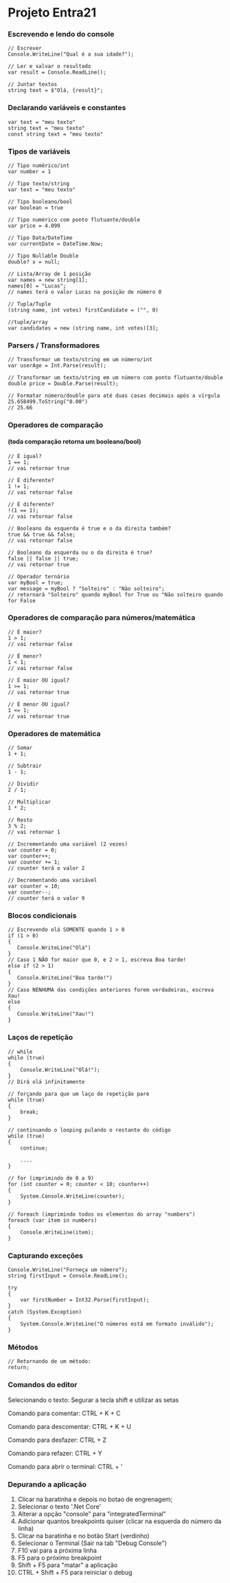 # Projeto Entra21

### Escrevendo e lendo do console
    // Escrever
    Console.WriteLine("Qual é a sua idade?");
    
    // Ler e salvar o resultado
    var result = Console.ReadLine();

    // Juntar textos
    string text = $"Olá, {result}";

### Declarando variáveis e constantes
    var text = "meu texto"
    string text = "meu texto"
    const string text = "meu texto"

### Tipos de variáveis
    // Tipo numérico/int
    var number = 1

    // Tipo texto/string
    var text = "meu texto"
    
    // Tipo booleano/bool
    var boolean = true

    // Tipo numérico com ponto flutuante/double
    var price = 4.099

    // Tipo Data/DateTime
    var currentDate = DateTime.Now;

    // Tipo Nullable Double
    double? x = null;

    // Lista/Array de 1 posição
    var names = new string[1];
    names[0] = "Lucas";
    // names terá o valor Lucas na posição de número 0

    // Tupla/Tuple
    (string name, int votes) firstCandidate = ("", 0)

    //tuple/array
    var candidates = new (string name, int votes)[3];

### Parsers / Transformadores
    // Transformar um texto/string em um número/int
    var userAge = Int.Parse(result);

    // Transformar um texto/string em um número com ponto flutuante/double
    double price = Double.Parse(result);

    // Formatar número/double para até duas casas decimais após a vírgula
    25.658499.ToString("0.00")
    // 25.66

### Operadores de comparação
#### (toda comparação retorna um booleano/bool)
    // É igual?
    1 == 1;
    // vai retornar true

    // É diferente?
    1 != 1;
    // vai retornar false
    
    // É diferente?
    !(1 == 1);
    // vai retornar false

    // Booleano da esquerda é true e o da direita também?
    true && true && false;
    // vai retornar false

    // Booleano da esquerda ou o da direita é true?
    false || false || true;
    // vai retornar true

    // Operador ternário
    var myBool = true;
    var message = myBool ? "Solteiro" : "Não solteiro";
    // retornará "Solteiro" quando myBool for True ou "Não solteiro quando for False

### Operadores de comparação para números/matemática
    // É maior?
    1 > 1;
    // vai retornar false

    // É menor?
    1 < 1;
    // vai retornar false
    
    // É maior OU igual?
    1 >= 1;
    // vai retornar true
    
    // É menor OU igual?
    1 <= 1;
    // vai retornar true

### Operadores de matemática
    // Somar
    1 + 1;

    // Subtrair
    1 - 1;
    
    // Dividir
    2 / 1;
    
    // Multiplicar
    1 * 2;

    // Resto
    3 % 2;
    // vai retornar 1
    
    // Incrementando uma variável (2 vezes)
    var counter = 0;
    var counter++;
    var counter += 1;
    // counter terá o valor 2

    // Decrementando uma variável
    var counter = 10;
    var counter--;
    // counter terá o valor 9

### Blocos condicionais
    // Escrevendo olá SOMENTE quando 1 > 0
    if (1 > 0)
    {
       Console.WriteLine("Olá")
    }
    // Caso 1 NÃO for maior que 0, e 2 > 1, escreva Boa tarde!
    else if (2 > 1)
    {
       Console.WriteLine("Boa tarde!")
    }
    // Caso NENHUMA das condições anteriores forem verdadeiras, escreva Xau!
    else
    {
       Console.WriteLine("Xau!")
    }

### Laços de repetição
    // while
    while (true)
    {
        Console.WriteLine("Olá!");
    }
    // Dirá olá infinitamente

    // forçando para que um laço de repetição pare
    while (true)
    {
        break;
    }

    // continuando o looping pulando o restante do código
    while (true)
    {
        continue;

        ....
    }

    // for (imprimindo de 0 a 9)
    for (int counter = 0; counter < 10; counter++)
    {
        System.Console.WriteLine(counter);
    }

    // foreach (imprimindo todos os elementos do array "numbers")
    foreach (var item in numbers)
    {
        Console.WriteLine(item);
    }

### Capturando exceções
    Console.WriteLine("Forneça um número");
    string firstInput = Console.ReadLine();
    
    try
    {
        var firstNumber = Int32.Parse(firstInput);
    }
    catch (System.Exception)
    {
        System.Console.WriteLine("O números está em formato inválido");
    }

### Métodos
    // Retornando de um método:
    return;

### Comandos do editor
Selecionando o texto:
Segurar a tecla shift e utilizar as setas

Comando para comentar:
CTRL + K + C

Comando para descomentar:
CTRL + K + U

Comando para desfazer:
CTRL + Z

Comando para refazer:
CTRL + Y

Comando para abrir o terminal:
CTRL + '

### Depurando a aplicação

1. Clicar na baratinha e depois no botao de engrenagem;
2. Selecionar o texto '.Net Core'
3. Alterar a opção "console" para "integratedTerminal"
4. Adicionar quantos breakpoints quiser (clicar na esquerda do número da linha)
5. Clicar na baratinha e no botão Start (verdinho)
6. Selecionar o Terminal (Sair na tab "Debug Console")
7. F10 vai para a próxima linha
8. F5 para o próximo breakpoint
9. Shift + F5 para "matar" a aplicação
10. CTRL + Shift + F5 para reiniciar o debug